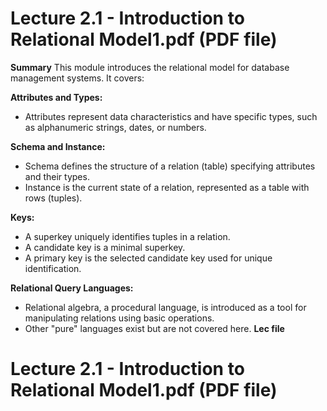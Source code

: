 # Lecture 2.1 - Introduction to Relational Model1.pdf (PDF file)
**Summary**
This module introduces the relational model for database management systems. It covers:

**Attributes and Types:**
* Attributes represent data characteristics and have specific types, such as alphanumeric strings, dates, or numbers.

**Schema and Instance:**
* Schema defines the structure of a relation (table) specifying attributes and their types.
* Instance is the current state of a relation, represented as a table with rows (tuples).

**Keys:**
* A superkey uniquely identifies tuples in a relation.
* A candidate key is a minimal superkey.
* A primary key is the selected candidate key used for unique identification.

**Relational Query Languages:**
* Relational algebra, a procedural language, is introduced as a tool for manipulating relations using basic operations.
* Other "pure" languages exist but are not covered here.
**Lec file**
# Lecture 2.1 - Introduction to Relational Model1.pdf (PDF file)
